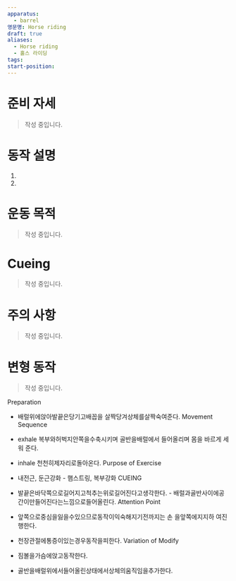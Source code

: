 ```yaml
---
apparatus:
  - barrel
영문명: Horse riding
draft: true
aliases:
  - Horse riding
  - 홀스 라이딩
tags: 
start-position: 
---
```


# 준비 자세

> 작성 중입니다.

# 동작 설명

1.
2.

# 운동 목적

> 작성 중입니다.

# Cueing

> 작성 중입니다.

# 주의 사항

> 작성 중입니다.

# 변형 동작

> 작성 중입니다.


Preparation

- 배럴위에앉아발끝은당기고배꼽을 살짝당겨상체를살짝숙여준다.
  Movement Sequence
- exhale
  복부와허벅지안쪽을수축시키며 골반을배럴에서 들어올리며 몸을
  바르게 세워 준다.
- inhale 천천히제자리로돌아온다.
  Purpose of Exercise

- 내전근, 둔근강화 - 햄스트링, 복부강화
  CUEING
- 발끝은바닥쪽으로길어지고척추는위로길어진다고생각한다. - 배럴과골반사이에공간이만들어진다는느낌으로들어올린다.
  Attention Point
- 앞쪽으로중심을잃을수있으므로동작이익숙해지기전까지는
  손 을앞쪽에지지하 여진행한다.
- 천장관절에통증이있는경우동작을피한다.
  Variation of Modify
- 짐볼을가슴에앉고동작한다.
- 골반을배럴위에서들어올린상태에서상체의움직임을추가한다.